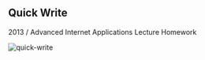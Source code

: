 
Quick Write
---------------------
2013 / Advanced Internet Applications Lecture Homework

![quick-write](https://mir-s3-cdn-cf.behance.net/project_modules/fs/1ddf4855736987.599178c3362b3.png) 
